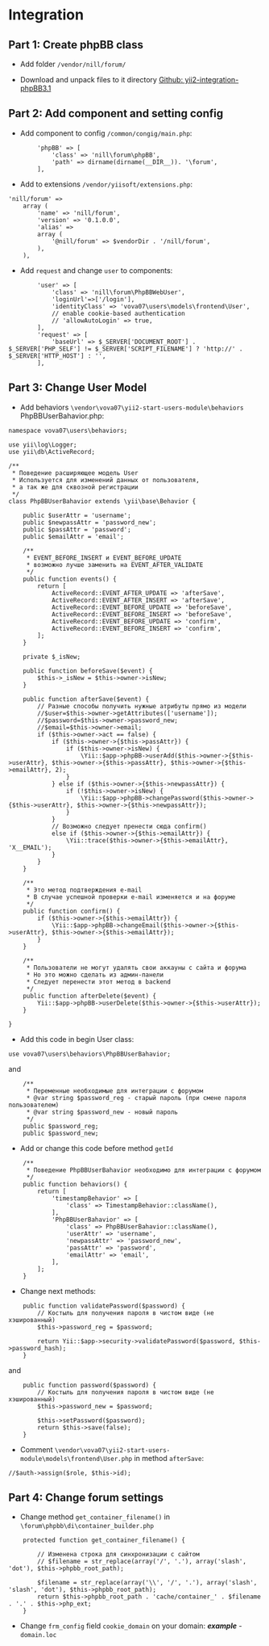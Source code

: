 Integration
============

Part 1: Create phpBB class
--------------------------

- Add folder `/vendor/nill/forum/`

- Download and unpack files to it directory
[Github: yii2-integration-phpBB3.1](https://github.com/8sun/yii2-integration-phpBB3.1)

Part 2: Add component and setting config
----------------------------------------

- Add component to config `/common/congig/main.php`:

```
        'phpBB' => [
            'class' => 'nill\forum\phpBB',
            'path' => dirname(dirname(__DIR__)). '\forum',
        ],
```

- Add to extensions `/vendor/yiisoft/extensions.php`:

```
'nill/forum' => 
    array (
        'name' => 'nill/forum',
        'version' => '0.1.0.0',
        'alias' => 
        array (
            '@nill/forum' => $vendorDir . '/nill/forum',
        ),
    ),
```

- Add `request` and change `user` to components:

```
        'user' => [
            'class' => 'nill\forum\PhpBBWebUser',
            'loginUrl'=>['/login'],
            'identityClass' => 'vova07\users\models\frontend\User',
            // enable cookie-based authentication
            // 'allowAutoLogin' => true,
        ],
        'request' => [
            'baseUrl' => $_SERVER['DOCUMENT_ROOT'] . $_SERVER['PHP_SELF'] != $_SERVER['SCRIPT_FILENAME'] ? 'http://' . $_SERVER['HTTP_HOST'] : '',
        ],
```

Part 3: Change User Model
----------------------------------------

- Add behaviors `\vendor\vova07\yii2-start-users-module\behaviors` PhpBBUserBahavior.php:

```
namespace vova07\users\behaviors;

use yii\log\Logger;
use yii\db\ActiveRecord;

/**
 * Поведение расширяющее модель User
 * Используется для изменений данных от пользователя,
 * а так же для сквозной регистрации
 */
class PhpBBUserBahavior extends \yii\base\Behavior {

    public $userAttr = 'username';
    public $newpassAttr = 'password_new';
    public $passAttr = 'password';
    public $emailAttr = 'email';

    /**
     * EVENT_BEFORE_INSERT и EVENT_BEFORE_UPDATE
     * возможно лучше заменить на EVENT_AFTER_VALIDATE
     */
    public function events() {
        return [
            ActiveRecord::EVENT_AFTER_UPDATE => 'afterSave',
            ActiveRecord::EVENT_AFTER_INSERT => 'afterSave',
            ActiveRecord::EVENT_BEFORE_UPDATE => 'beforeSave',
            ActiveRecord::EVENT_BEFORE_INSERT => 'beforeSave',
            ActiveRecord::EVENT_BEFORE_UPDATE => 'confirm',
            ActiveRecord::EVENT_BEFORE_INSERT => 'confirm',
        ];
    }

    private $_isNew;

    public function beforeSave($event) {
        $this->_isNew = $this->owner->isNew;
    }

    public function afterSave($event) {
        // Разные способы получить нужные атрибуты прямо из модели
        //$user=$this->owner->getAttributes(['username']);
        //$password=$this->owner->password_new;
        //$email=$this->owner->email;
        if ($this->owner->act == false) {
            if ($this->owner->{$this->passAttr}) {
                if ($this->owner->isNew) {
                    \Yii::$app->phpBB->userAdd($this->owner->{$this->userAttr}, $this->owner->{$this->passAttr}, $this->owner->{$this->emailAttr}, 2);
                }
            } else if ($this->owner->{$this->newpassAttr}) {
                if (!$this->owner->isNew) {
                    \Yii::$app->phpBB->changePassword($this->owner->{$this->userAttr}, $this->owner->{$this->newpassAttr});
                }
            }
            // Возможно следует пренести сюда confirm()
            else if ($this->owner->{$this->emailAttr}) {
                \Yii::trace($this->owner->{$this->emailAttr}, 'X__EMAIL');
            }
        }
    }

    /**
     * Это метод подтверждения e-mail
     * В случае успешной проверки e-mail изменяется и на форуме
     */
    public function confirm() {
        if ($this->owner->{$this->emailAttr}) {
            \Yii::$app->phpBB->changeEmail($this->owner->{$this->userAttr}, $this->owner->{$this->emailAttr});
        }
    }

    /**
     * Пользователи не могут удалять свои аккауны с сайта и форума
     * Но это можно сделать из админ-панели
     * Следует перенести этот метод в backend
     */
    public function afterDelete($event) {
        Yii::$app->phpBB->userDelete($this->owner->{$this->userAttr});
    }

}
```

- Add this code in begin User class:

`use vova07\users\behaviors\PhpBBUserBahavior;`

and

```
    /**
     * Переменные необходимые для интеграции с форумом
     * @var string $password_reg - старый пароль (при смене пароля пользователем)
     * @var string $password_new - новый пароль
     */
    public $password_reg;
    public $password_new;
```

- Add or change this code before method `getId`

```
    /**
     * Поведение PhpBBUserBahavior необходимо для интеграции с форумом
     */
    public function behaviors() {
        return [
            'timestampBehavior' => [
                'class' => TimestampBehavior::className(),
            ],
            'PhpBBUserBahavior' => [
                'class' => PhpBBUserBahavior::className(),
                'userAttr' => 'username',
                'newpassAttr' => 'password_new',
                'passAttr' => 'password',
                'emailAttr' => 'email',
            ],
        ];
    }
```

- Change next methods: 

```
    public function validatePassword($password) {
        // Костыль для получения пароля в чистом виде (не хэшированный) 
        $this->password_reg = $password;

        return Yii::$app->security->validatePassword($password, $this->password_hash);
    }
```

and

```
    public function password($password) {
        // Костыль для получения пароля в чистом виде (не хэшированный) 
        $this->password_new = $password;

        $this->setPassword($password);
        return $this->save(false);
    }
```

- Comment `\vendor\vova07\yii2-start-users-module\models\frontend\User.php`
in method `afterSave`:

```
//$auth->assign($role, $this->id);
```

Part 4: Change forum settings
--------------------------

- Change method `get_container_filename()` in `\forum\phpbb\di\container_builder.php`

```
    protected function get_container_filename() {

        // Изменена строка для синхронизации с сайтом
        // $filename = str_replace(array('/', '.'), array('slash', 'dot'), $this->phpbb_root_path);

        $filename = str_replace(array('\\', '/', '.'), array('slash', 'slash', 'dot'), $this->phpbb_root_path);
        return $this->phpbb_root_path . 'cache/container_' . $filename . '.' . $this->php_ext;
    }
```

- Change `frm_config` field `cookie_domain` on your domain: 
***example*** - `domain.loc`
